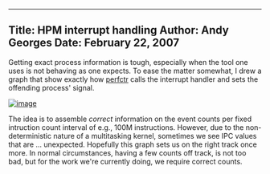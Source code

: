 -----
Title:  HPM interrupt handling
Author: Andy Georges
Date: February 22, 2007
-----







Getting exact process information is tough, especially when the tool one
uses is not behaving as one expects. To ease the matter somewhat, I drew
a graph that show exactly how
[perfctr](http://user.it.uu.se/~mikpe/linux/perfctr/) calls the
interrupt handler and sets the offending process' signal.


[![image](4C0379C3-4E09-4E79-9D99-EB05366DDAE7-1.jpg)](http://www.flickr.com/photos/itkovian/397643171/)


The idea is to assemble *correct* information on the event counts per
fixed intruction count interval of e.g., 100M instructions. However, due
to the non-deterministic nature of a multitasking kernel, sometimes we
see IPC values that are ... unexpected. Hopefully this graph sets us on
the right track once more. In normal circumstances, having a few counts
off track, is not too bad, but for the work we're currently doing, we
require correct counts.




